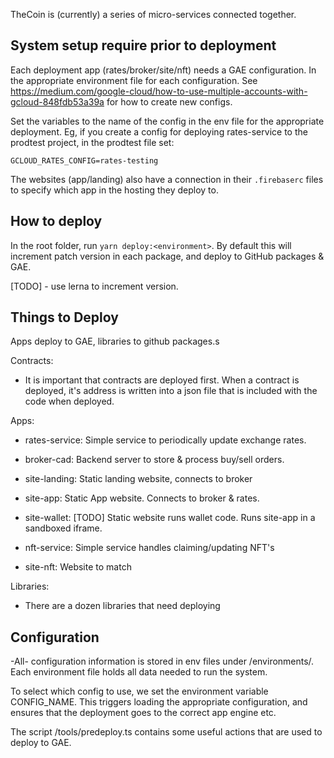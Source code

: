 TheCoin is (currently) a series of micro-services connected together.

## System setup require prior to deployment

Each deployment app (rates/broker/site/nft) needs a GAE configuration.  In the appropriate environment file for each configuration.  See https://medium.com/google-cloud/how-to-use-multiple-accounts-with-gcloud-848fdb53a39a for how to create new configs.

Set the variables to the name of the config in the env file for the appropriate deployment.  Eg, if you create a config for deploying rates-service to the prodtest project, in the prodtest file set:

`GCLOUD_RATES_CONFIG=rates-testing`

The websites (app/landing) also have a connection in their `.firebaserc` files to specify which app in the hosting they deploy to.

## How to deploy

In the root folder, run `yarn deploy:<environment>`.  By default this will increment patch version in each package, and deploy to GitHub packages & GAE.

[TODO] - use lerna to increment version.

## Things to Deploy

Apps deploy to GAE, libraries to github packages.s

Contracts:
 - It is important that contracts are deployed first.  When a contract is deployed, it's address is written into a json file that is included with the code when deployed.

Apps:

 - rates-service: Simple service to periodically update exchange rates.
 - broker-cad: Backend server to store & process buy/sell orders.
 - site-landing: Static landing website, connects to broker
 - site-app: Static App website.  Connects to broker & rates.
 - site-wallet: [TODO] Static website runs wallet code. Runs site-app in a sandboxed iframe.

 - nft-service: Simple service handles claiming/updating NFT's
 - site-nft: Website to match

Libraries:
 - There are a dozen libraries that need deploying

## Configuration

-All- configuration information is stored in env files under <root>/environments/<name>.  Each environment
file holds all data needed to run the system.

To select which config to use, we set the environment variable CONFIG_NAME.  This triggers loading the appropriate configuration, and ensures that the deployment goes to the correct app engine etc.

The script <root>/tools/predeploy.ts contains some useful actions that are used to deploy to GAE.
